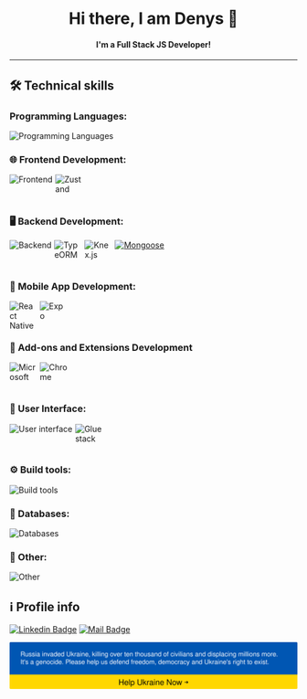 <h1 align="center">Hi there, I am Denys 👋</h1>

<h4 align="center">I'm a Full Stack JS Developer!</h4>

---

## 🛠️ Technical skills
### Programming Languages:
<img src="https://skillicons.dev/icons?i=js,ts" alt="Programming Languages" />

### 🌐 Frontend Development:
<div style="display:flex; gap:5px">
  <img src="https://skillicons.dev/icons?i=react,next,apollo" alt="Frontend" />
  <img height="48" width="48" src="https://raw.githubusercontent.com/pmndrs/zustand/main/examples/demo/public/logo192.png" alt="Zustand" />
</div>

### 🖥️ Backend Development:
<div style="display:flex; gap:5px">
  <img src="https://skillicons.dev/icons?i=nest,nodejs,express,graphql,prisma" alt="Backend" />
  <img height="48" width="48" src="https://avatars.githubusercontent.com/u/20165699" alt="TypeORM" />
  <img height="48" width="48" src="https://avatars.githubusercontent.com/u/10490573" alt="Knex.js" />
  <a href="https://github.com/Automattic/mongoose" target="_blank">
  <img height="48" width="48" src="https://avatars.githubusercontent.com/u/887802" alt="Mongoose" />
  </a>
</div>

### 📱 Mobile App Development:
<div style="display:flex; gap:5px">
  <img src="https://reactnative.dev/img/header_logo.svg" alt="React Native" width="48" height="48"/>
  <img height="48" width="48" src="https://avatars.githubusercontent.com/u/12504344" alt="Expo"/>
</div>

### 🧩 Add-ons and Extensions Development
<div style="display:flex; gap:5px">
  <img src="https://cdn-icons-png.flaticon.com/512/732/732221.png" alt="Microsoft" width="48" height="48"/>
  <img src="https://cdn-icons-png.flaticon.com/512/888/888846.png" alt="Chrome" width="48" height="48"/>
</div>

### 🎨 User Interface:
<div style="display:flex; gap:5px">
  <img src="https://skillicons.dev/icons?i=html,css,sass,styledcomponents,bootstrap,mui" alt="User interface" />
  <img height="48" width="48" src="https://avatars.githubusercontent.com/u/120183344" alt="Gluestack"/>
</div>

### ⚙️ Build tools:
<div style="display:flex; gap:5px">
  <img src="https://skillicons.dev/icons?i=webpack" alt="Build tools" />
</div>

### 💾 Databases:
<img src="https://skillicons.dev/icons?i=mongo,postgres,redis" alt="Databases" />

### 🔧 Other:
<img src="https://skillicons.dev/icons?i=npm,yarn,postman,git,figma" alt="Other" />

## ℹ️ Profile info
[![Linkedin Badge](https://img.shields.io/badge/Denys_Badaka-0e76a8?style=flat&labelColor=0e76a8&logo=linkedin&logoColor=white)](https://www.linkedin.com/in/denys-badaka-319b412aa/) 
[![Mail Badge](https://img.shields.io/badge/Denys_Badaka-c0392b?style=flat&labelColor=c0392b&logo=gmail&logoColor=white)](mailto:denysbadaka@gmail.com)

[![Stand With Ukraine](https://raw.githubusercontent.com/vshymanskyy/StandWithUkraine/main/banner2-direct.svg)](https://u24.gov.ua/)

